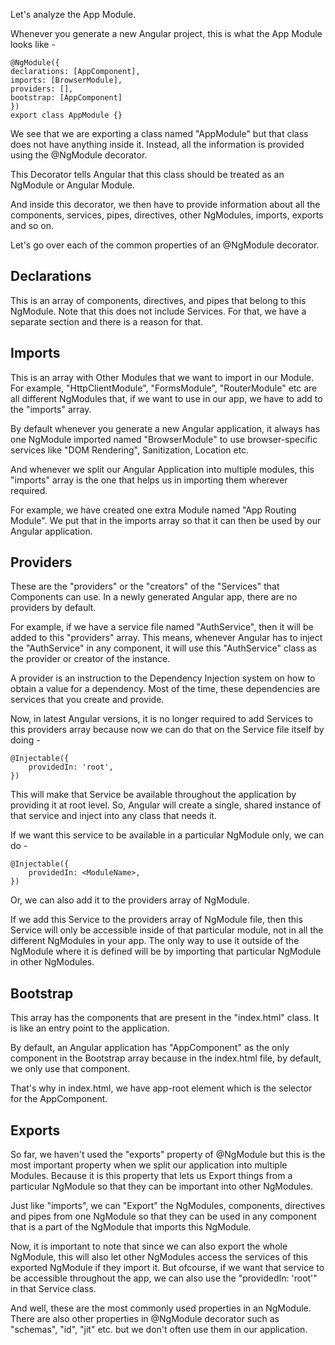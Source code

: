 Let's analyze the App Module.

Whenever you generate a new Angular project, this is what the App Module looks like - 

    @NgModule({
    declarations: [AppComponent],
    imports: [BrowserModule],
    providers: [],
    bootstrap: [AppComponent]
    })
    export class AppModule {}

We see that we are exporting a class named "AppModule" but that class does not have anything inside it. Instead, all the information is provided using the @NgModule decorator.

This Decorator tells Angular that this class should be treated as an NgModule or Angular Module.

And inside this decorator, we then have to provide information about all the components, services, pipes, directives, other NgModules, imports, exports and so on.

Let's go over each of the common properties of an @NgModule decorator.

## Declarations 

This is an array of components, directives, and pipes that belong to this NgModule. Note that this does not include Services. For that, we have a separate section and there is a reason for that.

## Imports

This is an array with Other Modules that we want to import in our Module. For example, "HttpClientModule", "FormsModule", "RouterModule" etc are all different NgModules that, if we want to use in our app, we have to add to the "imports" array.

By default whenever you generate a new Angular application, it always has one NgModule imported named "BrowserModule" to use browser-specific services like "DOM Rendering", Sanitization, Location etc.

And whenever we split our Angular Application into multiple modules, this "imports" array is the one that helps us in importing them wherever required.

For example, we have created one extra Module named "App Routing Module". We put that in the imports array so that it can then be used by our Angular application.

## Providers

These are the "providers" or the "creators" of the "Services" that Components can use. In a newly generated Angular app, there are no providers by default.

For example, if we have a service file named "AuthService", then it will be added to this "providers" array. This means, whenever Angular has to inject the "AuthService" in any component, it will use this "AuthService" class as the provider or creator of the instance.

A provider is an instruction to the Dependency Injection system on how to obtain a value for a dependency. Most of the time, these dependencies are services that you create and provide.

Now, in latest Angular versions, it is no longer required to add Services to this providers array because now we can do that on the Service file itself by doing -

    @Injectable({
        providedIn: 'root',
    })

This will make that Service be available throughout the application by providing it at root level. So, Angular will create a single, shared instance of that service and inject into any class that needs it.

If we want this service to be available in a particular NgModule only, we can do -

    @Injectable({
        providedIn: <ModuleName>,
    })

Or, we can also add it to the providers array of NgModule.

If we add this Service to the providers array of NgModule file, then this Service will only be accessible inside of that particular module, not in all the different NgModules in your app. The only way to use it outside of the NgModule where it is defined will be by importing that particular NgModule in other NgModules.

## Bootstrap

This array has the components that are present in the "index.html" class. It is like an entry point to the application.

By default, an Angular application has "AppComponent" as the only component in the Bootstrap array because in the index.html file, by default, we only use that component.

That's why in index.html, we have app-root element which is the selector for the AppComponent.

## Exports

So far, we haven't used the "exports" property of @NgModule but this is the most important property when we split our application into multiple Modules. Because it is this property that lets us Export things from a particular NgModule so that they can be important into other NgModules.

Just like "imports", we can "Export" the NgModules, components, directives and pipes from one NgModule so that they can be used in any component that is a part of the NgModule that imports this NgModule.

Now, it is important to note that since we can also export the whole NgModule, this will also let other NgModules access the services of this exported NgModule if they import it. But ofcourse, if we want that service to be accessible throughout the app, we can also use the "providedIn: 'root'" in that Service class.

And well, these are the most commonly used properties in an NgModule. There are also other properties in @NgModule decorator such as "schemas", "id", "jit" etc. but we don't often use them in our application.

